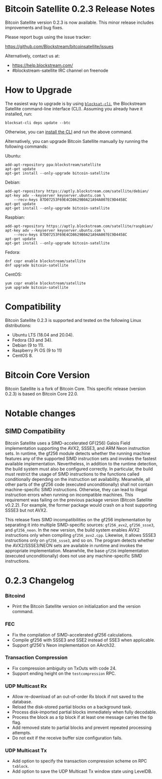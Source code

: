 Bitcoin Satellite 0.2.3 Release Notes
====================

Bitcoin Satellite version 0.2.3 is now available. This minor release includes
improvements and bug fixes.

Please report bugs using the issue tracker:

  <https://github.com/Blockstream/bitcoinsatellite/issues>

Alternatively, contact us at:

  - <https://help.blockstream.com/>
  - #blockstream-satellite IRC channel on freenode

How to Upgrade
==============

The easiest way to upgrade is by using
[`blocksat-cli`](https://blockstream.github.io/satellite/doc/quick-reference.html),
the Blockstream Satellite command-line interface (CLI). Assuming you already
have it installed, run:

```
blocksat-cli deps update --btc
```

Otherwise, you can [install the
CLI](https://blockstream.github.io/satellite/doc/quick-reference.html#cli-installation-and-upgrade)
and run the above command.

Alternatively, you can upgrade Bitcoin Satellite manually by running the
following commands:

Ubuntu:
```
add-apt-repository ppa:blockstream/satellite
apt-get update
apt-get install --only-upgrade bitcoin-satellite
```

Debian:
```
add-apt-repository https://aptly.blockstream.com/satellite/debian/
apt-key adv --keyserver keyserver.ubuntu.com \
    --recv-keys 87D07253F69E4CD8629B0A21A94A007EC9D4458C
apt-get update
apt-get install --only-upgrade bitcoin-satellite
```

Raspbian:
```
add-apt-repository https://aptly.blockstream.com/satellite/raspbian/
apt-key adv --keyserver keyserver.ubuntu.com \
    --recv-keys 87D07253F69E4CD8629B0A21A94A007EC9D4458C
apt-get update
apt-get install --only-upgrade bitcoin-satellite
```

Fedora:
```
dnf copr enable blockstream/satellite
dnf upgrade bitcoin-satellite
```

CentOS:
```
yum copr enable blockstream/satellite
yum upgrade bitcoin-satellite
```

Compatibility
==============

Bitcoin Satellite 0.2.3 is supported and tested on the following Linux
distributions:

- Ubuntu LTS (18.04 and 20.04).
- Fedora (33 and 34).
- Debian (9 to 11).
- Raspberry Pi OS (9 to 11)
- CentOS 8.

Bitcoin Core Version
==============

Bitcoin Satellite is a fork of Bitcoin Core. This specific release (version
0.2.3) is based on Bitcoin Core 22.0.

Notable changes
===============

SIMD Compatibility
-----------------------------------

Bitcoin Satellite uses a SIMD-accelerated GF(256) Galois Field implementation
supporting the AVX2, SSSE3, and ARM Neon instruction sets. In runtime, the gf256
module detects whether the running machine features any of the supported SIMD
instruction sets and invokes the fastest available implementation. Nevertheless,
in addition to the runtime detection, the build system must also be configured
correctly. In particular, the build must restrict the usage of SIMD instructions
to the functions called conditionally depending on the instruction set
availability. Meanwhile, all other parts of the gf256 code (executed
unconditionally) shall not contain machine-specific SIMD instructions.
Otherwise, they can lead to illegal instruction errors when running on
incompatible machines. This requirement was failing on the previous package
version (Bitcoin Satellite v0.2.2). For example, the former package would crash
on a host supporting SSSE3 but not AVX2.

This release fixes SIMD incompatibilities on the gf256 implementation by
separating it into multiple SIMD-specific sources: `gf256_avx2`, `gf256_ssse3`,
and `gf256_neon`. In the new version, the build system enables AVX2 instructions
only when compiling `gf256_avx2.cpp`. Likewise, it allows SSSE3 instructions
only on `gf256_ssse3`, and so on. The program detects whether the
AVX2/SSSE3/NEON sets are available in runtime and invokes the appropriate
implementation. Meanwhile, the base `gf256` implementation (executed
unconditionally) does not use any machine-specific SIMD instructions.

0.2.3 Changelog
=================

### Bitcoind
- Print the Bitcoin Satellite version on initialization and the version command.

### FEC
- Fix the compilation of SIMD-accelerated gf256 calculations.
- Compile gf256 with SSSE3 and SSE2 instead of SSE3 when applicable.
- Support gf256's Neon implementation on AArch32.

### Transaction Compression
- Fix compression ambiguity on TxOuts with code 24.
- Support ending height on the `testcompression` RPC.

### UDP Multicast Rx
- Allow re-download of an out-of-order Rx block if not saved to the database.
- Reload the disk-stored partial blocks on a background task.
- Process disk-imported partial blocks immediately when fully decodable.
- Process the block as a tip block if at least one message carries the tip flag.
- Add removed state to partial blocks and prevent repeated processing attempts.
- Do not exit if the receive buffer size configuration fails.

### UDP Multicast Tx
- Add option to specify the transaction compression scheme on RPC `txblock`.
- Add option to save the UDP Multicast Tx window state using LevelDB.
